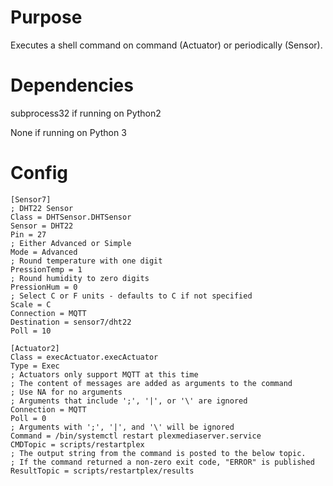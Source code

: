 # Purpose

Executes a shell command on command (Actuator) or periodically (Sensor). 

# Dependencies

subprocess32 if running on Python2

None if running on Python 3

# Config

```
[Sensor7]
; DHT22 Sensor
Class = DHTSensor.DHTSensor
Sensor = DHT22
Pin = 27
; Either Advanced or Simple
Mode = Advanced
; Round temperature with one digit
PressionTemp = 1
; Round humidity to zero digits
PressionHum = 0
; Select C or F units - defaults to C if not specified
Scale = C
Connection = MQTT
Destination = sensor7/dht22
Poll = 10

[Actuator2]
Class = execActuator.execActuator
Type = Exec
; Actuators only support MQTT at this time
; The content of messages are added as arguments to the command
; Use NA for no arguments
; Arguments that include ';', '|', or '\' are ignored
Connection = MQTT
Poll = 0
; Arguments with ';', '|', and '\' will be ignored
Command = /bin/systemctl restart plexmediaserver.service
CMDTopic = scripts/restartplex
; The output string from the command is posted to the below topic.
; If the command returned a non-zero exit code, "ERROR" is published
ResultTopic = scripts/restartplex/results
```
